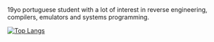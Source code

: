 ##
19yo portuguese student with a lot of interest in reverse engineering, compilers, emulators and systems programming.

 [![Top Langs](https://github-readme-stats.vercel.app/api/top-langs/?username=roby2014&exclude_repo=uni-projects,cars-gallery&langs_count=6&layout=compact&hide=lua,tex&theme=github_dark)]([https://github.com/anuraghazra/github-readme-stats](https://github-readme-stats.vercel.app/api/top-langs/?username=roby2014&exclude_repo=uni-projects,cars-gallery&langs_count=6&layout=compact&hide=lua,tex&theme=github_dark))
